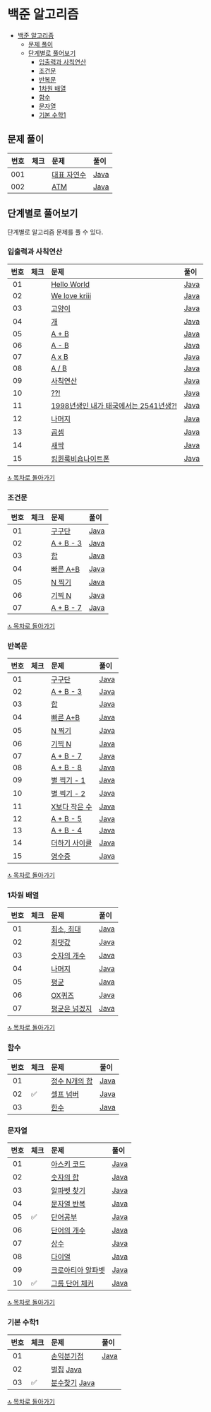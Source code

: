 # 백준 알고리즘

- [백준 알고리즘](#백준-알고리즘)
  - [문제 풀이](#문제-풀이)
  - [단계별로 풀어보기](#단계별로-풀어보기)
    - [입출력과 사칙연산](#입출력과-사칙연산)
    - [조건문](#조건문)
    - [반복문](#반복문)
    - [1차원 배열](#1차원-배열)
    - [함수](#함수)
    - [문자열](#문자열)
    - [기본 수학1](#기본-수학1)

## 문제 풀이

| 번호 | 체크 | 문제 | 풀이 |
| :-: | :-: | :-- | :-- |
| 001 |                    | [대표 자연수](https://www.acmicpc.net/problem/2548) | [Java](./problem/_001_대표_자연수/Main.java) |
| 002 |                    | [ATM](https://www.acmicpc.net/problem/11399) | [Java](./problem/_002_ATM/Main.java) |

## 단계별로 풀어보기

단계별로 알고리즘 문제를 풀 수 있다.

### 입출력과 사칙연산

| 번호 | 체크 | 문제 | 풀이 |
| :-: | :-- | :-- | :-- |
| 01 |                    | [Hello World](https://www.acmicpc.net/problem/2557) | [Java](./step/_01_입출력과_사칙연산/_01_2557_hello_world/Main.java) |
| 02 |                    | [We love kriii](https://www.acmicpc.net/problem/10718) | [Java](./step/_01_입출력과_사칙연산/_02_10718_we_love_kriii/Main.java) |
| 03 |                    | [고양이](https://www.acmicpc.net/problem/10171) | [Java](./step/_01_입출력과_사칙연산/_03_10171_고양이/Main.java) |
| 04 |                    | [개](https://www.acmicpc.net/problem/10172) | [Java](./step/_01_입출력과_사칙연산/_04_10172_개/Main.java) |
| 05 |                    | [A + B](https://www.acmicpc.net/problem/1000) | [Java](./step/_01_입출력과_사칙연산/_05_1000_a_plus_b/Main.java) |
| 06 |                    | [A - B](https://www.acmicpc.net/problem/1001) | [Java](./step/_01_입출력과_사칙연산/_06_1001_a_minus_b/Main.java) |
| 07 |                    | [A x B](https://www.acmicpc.net/problem/10998) | [Java](./step/_01_입출력과_사칙연산/_07_10998_axb/Main.java) |
| 08 |                    | [A / B](https://www.acmicpc.net/problem/1008) | [Java](./step/_01_입출력과_사칙연산/_08_1008_a_divide_b/Main.java) |
| 09 |                    | [사칙연산](https://www.acmicpc.net/problem/10869) | [Java](./step/_01_입출력과_사칙연산/_09_10869_사칙연산/Main.java) |
| 10 |                    | [??!](https://www.acmicpc.net/problem/10926) | [Java](./step/_01_입출력과_사칙연산/_10_10926_question/Main.java) |
| 11 |                    | [1998년생인 내가 태국에서는 2541년생?!](https://www.acmicpc.net/problem/18108) | [Java](./step/_01_입출력과_사칙연산/_11_18108_1998년생인_내가_태국에서는_2541년생/Main.java) |
| 12 |                    | [나머지](https://www.acmicpc.net/problem/10430) | [Java](./step/_01_입출력과_사칙연산/_12_10430_나머지/Main.java) |
| 13 |                    | [곱셈](https://www.acmicpc.net/problem/2588) | [Java](./step/_01_입출력과_사칙연산/_13_2588_곱셈/Main.java) |
| 14 |                    | [새싹](https://www.acmicpc.net/problem/25083) | [Java](./step/_01_입출력과_사칙연산/_14_25083_새싹/Main.java) |
| 15 |                    | [킹퀸룩비숍나이트폰](https://www.acmicpc.net/problem/3003) | [Java](./step/_01_입출력과_사칙연산/_15_킹퀸룩비숍나이트폰/Main.java) |

[🔝 목차로 돌아가기](#백준-알고리즘)

### 조건문

| 번호 | 체크 | 문제 | 풀이 |
| :-: | :-- | :-- | :-- |
| 01 |                    | [구구단](https://www.acmicpc.net/problem/1330) | [Java](./step/_02_조건문/_01_1330_두_수_비교하기/Main.java) |
| 02 |                    | [A + B - 3](https://www.acmicpc.net/problem/9498) | [Java](./step/_02_조건문/_02_9498_시험_성적/Main.java) |
| 03 |                    | [합](https://www.acmicpc.net/problem/2753) | [Java](./step/_02_조건문/_03_2753_윤년/Main.java) |
| 04 |                    | [빠른 A+B](https://www.acmicpc.net/problem/14681) | [Java](./step/_02_조건문/_04_14681_사분면_고르기/Main.java) |
| 05 |                    | [N 찍기](https://www.acmicpc.net/problem/2884) | [Java](./step/_02_조건문/_05_2884_알람_시계/Main.java) |
| 06 |                    | [기찍 N](https://www.acmicpc.net/problem/2525) | [Java](./step/_02_조건문/_06_2525_오븐_시계/Main.java) |
| 07 |                    | [A + B - 7](https://www.acmicpc.net/problem/2480) | [Java](./step/_02_조건문/_07_2480_주사위_세개/Main.java) |

[🔝 목차로 돌아가기](#백준-알고리즘)

### 반복문

| 번호 | 체크 | 문제 | 풀이 |
| :-: | :-- | :-- | :-- |
| 01 |                    | [구구단](https://www.acmicpc.net/problem/2739) | [Java](./step/_03_반복문/_01_2739_구구단/Main.java) |
| 02 |                    | [A + B - 3](https://www.acmicpc.net/problem/10950) | [Java](./step/_03_반복문/_02_10950_a_plus_b_minus_3/Main.java) |
| 03 |                    | [합](https://www.acmicpc.net/problem/8393) | [Java](./step/_03_반복문/_03_8393_합/Main.java) |
| 04 |                    | [빠른 A+B](https://www.acmicpc.net/problem/15552) | [Java](./step/_03_반복문/_03_04_15552_빠른_a_plus_b_8393_합/Main.java) |
| 05 |                    | [N 찍기](https://www.acmicpc.net/problem/2741) | [Java](./step/_03_반복문/_05_2741_N_찍기/Main.java) |
| 06 |                    | [기찍 N](https://www.acmicpc.net/problem/2742) | [Java](./step/_03_반복문/_06_2742_기찍_N/Main.java) |
| 07 |                    | [A + B - 7](https://www.acmicpc.net/problem/11021) | [Java](./step/_03_반복문/_07_11021_a_plus_b_minus_7/Main.java) |
| 08 |                    | [A + B - 8](https://www.acmicpc.net/problem/11022) | [Java](./step/_03_반복문/_08_11022_a_plus_b_minus_8/Main.java) |
| 09 |                    | [별 찍기 - 1](https://www.acmicpc.net/problem/2438) | [Java](./step/_03_반복문/_09_2438_별찍기_minus_1/Main.java) |
| 10 |                    | [별 찍기 - 2](https://www.acmicpc.net/problem/2439) | [Java](./step/_03_반복문/_10_2439_별찍기_minus_2/Main.java) |
| 11 |                    | [X보다 작은 수](https://www.acmicpc.net/problem/10871) | [Java](./step/_03_반복문/_11_10871_x보다_작은_수/Main.java) |
| 12 |                    | [A + B - 5](https://www.acmicpc.net/problem/10952) | [Java](./step/_03_반복문/_12_10952_a_plus_b_minus_5/Main.java) |
| 13 |                    | [A + B - 4](https://www.acmicpc.net/problem/10951) | [Java](./step/_03_반복문/_13_10951_a_plus_b_minus_4/Main.java) |
| 14 |                    | [더하기 사이클](https://www.acmicpc.net/problem/1110) | [Java](./step/_03_반복문/_14_1110_더하기_사이클/Main.java) |
| 15 |                    | [영수증](https://www.acmicpc.net/problem/25304) | [Java](./step/_03_반복문/_15_25304_영수증/Main.java) |

[🔝 목차로 돌아가기](#백준-알고리즘)

### 1차원 배열

| 번호 | 체크 | 문제 | 풀이 |
| :-: | :-- | :-- | :-- |
| 01 |                    | [최소, 최대](https://www.acmicpc.net/problem/10818) | [Java](./step/_04_1차원_배열/_01_10818_최소_최대/Main.java) |
| 02 |                    | [최댓값](https://www.acmicpc.net/problem/2562) | [Java](./step/_04_1차원_배열/_02_2562_최댓값/Main.java) |
| 03 |                    | [숫자의 개수](https://www.acmicpc.net/problem/2577) | [Java](./step/_04_1차원_배열/_03_2577_숫자의_개수/Main.java) |
| 04 |                    | [나머지](https://www.acmicpc.net/problem/3052) | [Java](./step/_04_1차원_배열/_04_3052_나머지/Main.java) |
| 05 |                    | [평균](https://www.acmicpc.net/problem/1546) | [Java](./step/_04_1차원_배열/_05_1546_평균/Main.java) |
| 06 |                    | [OX퀴즈](https://www.acmicpc.net/problem/8958) | [Java](./step/_04_1차원_배열/_06_8958_OX_퀴즈/Main.java) |
| 07 |                    | [평균은 넘겠지](https://www.acmicpc.net/problem/4344) | [Java](./step/_04_1차원_배열/_07_4344_평균은_넘겠지/Main.java) |

[🔝 목차로 돌아가기](#백준-알고리즘)

### 함수

| 번호 | 체크 | 문제 | 풀이 |
| :-: | :-- | :-- | :-- |
| 01 |                    | [정수 N개의 합](https://www.acmicpc.net/problem/15596) | [Java](./step/_05_함수/_01_15596_정수_N개의_합/Main.java) |
| 02 | :white_check_mark: | [셀프 넘버](https://www.acmicpc.net/problem/4673) | [Java](./step/_05_함수/_02_4673_셀프_넘버/Main.java) |
| 03 |                    | [한수](https://www.acmicpc.net/problem/1065) | [Java](./step/_05_함수/_03_1065_한수/Main.java) |

### 문자열

| 번호 | 체크 | 문제 | 풀이 |
| :-: | :-- | :-- | :-- |
| 01 |                    | [아스키 코드](https://www.acmicpc.net/problem/11654) | [Java](./step/_06_문자열/_01_11654_아스키_코드/Main.java) |
| 02 |                    | [숫자의 합](https://www.acmicpc.net/problem/11720) | [Java](./step/_06_문자열/_02_11720_숫자의_합/Main.java) |
| 03 |                    | [알파벳 찾기](https://www.acmicpc.net/problem/10809) | [Java](./step/_06_문자열/_03_10809_알파벳_찾기/Main.java) |
| 04 |                    | [문자열 반복](https://www.acmicpc.net/problem/2675) | [Java](./step/_06_문자열/_04_2675_문자열_반복/Main.java) |
| 05 | :white_check_mark: | [단어공부](https://www.acmicpc.net/problem/1157) | [Java](./step/_06_문자열/_05_1157_단어공부/Main.java) |
| 06 |                    | [단어의 개수](https://www.acmicpc.net/problem/1152) | [Java](./step/_06_문자열/_06_1152_단어의_개수/Main.java) |
| 07 |                    | [상수](https://www.acmicpc.net/problem/2908) | [Java](./step/_06_문자열/_07_2908_상수/Main.java) |
| 08 |                    | [다이얼](https://www.acmicpc.net/problem/5622) | [Java](./step/_06_문자열/_08_5622_다이얼/Main.java) |
| 09 |                    | [크로아티아 알파벳](https://www.acmicpc.net/problem/2941) | [Java](./step/_06_문자열/_09_2941_크로아티아_알파벳/Main.java) |
| 10 | :white_check_mark: | [그룹 단어 체커](https://www.acmicpc.net/problem/1316) | [Java](./step/_06_문자열/_10_그룹_단어_체커/Main.java) |

[🔝 목차로 돌아가기](#백준-알고리즘)

### 기본 수학1

| 번호 | 체크 | 문제 | 풀이 |
| :-: | :-- | :-- | :-- |
| 01 |                    | [손익분기점](https://www.acmicpc.net/problem/1712) | [Java](./step/_07_기본_수학1/_01_1712_손익분기점/Main.java) |
| 02 |                    | [벌집](https://www.acmicpc.net/problem/2292)  [Java](./step/_07_기본_수학1/_02_2292_벌집/Main.java) |
| 03 | :white_check_mark: | [분수찾기](https://www.acmicpc.net/problem/1193) [Java](./step/_07_기본_수학1/_03_1193_분수찾기/Main.java) |

[🔝 목차로 돌아가기](#백준-알고리즘)
